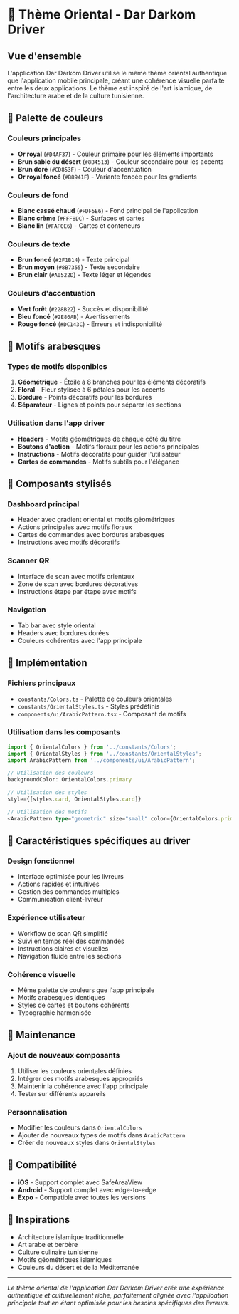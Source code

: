 # 🕌 Thème Oriental - Dar Darkom Driver

## Vue d'ensemble

L'application Dar Darkom Driver utilise le même thème oriental authentique que l'application mobile principale, créant une cohérence visuelle parfaite entre les deux applications. Le thème est inspiré de l'art islamique, de l'architecture arabe et de la culture tunisienne.

## 🎨 Palette de couleurs

### Couleurs principales
- **Or royal** (`#D4AF37`) - Couleur primaire pour les éléments importants
- **Brun sable du désert** (`#8B4513`) - Couleur secondaire pour les accents
- **Brun doré** (`#CD853F`) - Couleur d'accentuation
- **Or royal foncé** (`#B8941F`) - Variante foncée pour les gradients

### Couleurs de fond
- **Blanc cassé chaud** (`#FDF5E6`) - Fond principal de l'application
- **Blanc crème** (`#FFF8DC`) - Surfaces et cartes
- **Blanc lin** (`#FAF0E6`) - Cartes et conteneurs

### Couleurs de texte
- **Brun foncé** (`#2F1B14`) - Texte principal
- **Brun moyen** (`#8B7355`) - Texte secondaire
- **Brun clair** (`#A0522D`) - Texte léger et légendes

### Couleurs d'accentuation
- **Vert forêt** (`#228B22`) - Succès et disponibilité
- **Bleu foncé** (`#2E86AB`) - Avertissements
- **Rouge foncé** (`#DC143C`) - Erreurs et indisponibilité

## 🧩 Motifs arabesques

### Types de motifs disponibles
1. **Géométrique** - Étoile à 8 branches pour les éléments décoratifs
2. **Floral** - Fleur stylisée à 6 pétales pour les accents
3. **Bordure** - Points décoratifs pour les bordures
4. **Séparateur** - Lignes et points pour séparer les sections

### Utilisation dans l'app driver
- **Headers** - Motifs géométriques de chaque côté du titre
- **Boutons d'action** - Motifs floraux pour les actions principales
- **Instructions** - Motifs décoratifs pour guider l'utilisateur
- **Cartes de commandes** - Motifs subtils pour l'élégance

## 🎯 Composants stylisés

### Dashboard principal
- Header avec gradient oriental et motifs géométriques
- Actions principales avec motifs floraux
- Cartes de commandes avec bordures arabesques
- Instructions avec motifs décoratifs

### Scanner QR
- Interface de scan avec motifs orientaux
- Zone de scan avec bordures décoratives
- Instructions étape par étape avec motifs

### Navigation
- Tab bar avec style oriental
- Headers avec bordures dorées
- Couleurs cohérentes avec l'app principale

## 🚀 Implémentation

### Fichiers principaux
- `constants/Colors.ts` - Palette de couleurs orientales
- `constants/OrientalStyles.ts` - Styles prédéfinis
- `components/ui/ArabicPattern.tsx` - Composant de motifs

### Utilisation dans les composants
```typescript
import { OrientalColors } from '../constants/Colors';
import { OrientalStyles } from '../constants/OrientalStyles';
import ArabicPattern from '../components/ui/ArabicPattern';

// Utilisation des couleurs
backgroundColor: OrientalColors.primary

// Utilisation des styles
style={[styles.card, OrientalStyles.card]}

// Utilisation des motifs
<ArabicPattern type="geometric" size="small" color={OrientalColors.primary} />
```

## 🌟 Caractéristiques spécifiques au driver

### Design fonctionnel
- Interface optimisée pour les livreurs
- Actions rapides et intuitives
- Gestion des commandes multiples
- Communication client-livreur

### Expérience utilisateur
- Workflow de scan QR simplifié
- Suivi en temps réel des commandes
- Instructions claires et visuelles
- Navigation fluide entre les sections

### Cohérence visuelle
- Même palette de couleurs que l'app principale
- Motifs arabesques identiques
- Styles de cartes et boutons cohérents
- Typographie harmonisée

## 🔧 Maintenance

### Ajout de nouveaux composants
1. Utiliser les couleurs orientales définies
2. Intégrer des motifs arabesques appropriés
3. Maintenir la cohérence avec l'app principale
4. Tester sur différents appareils

### Personnalisation
- Modifier les couleurs dans `OrientalColors`
- Ajouter de nouveaux types de motifs dans `ArabicPattern`
- Créer de nouveaux styles dans `OrientalStyles`

## 📱 Compatibilité

- **iOS** - Support complet avec SafeAreaView
- **Android** - Support complet avec edge-to-edge
- **Expo** - Compatible avec toutes les versions

## 🎨 Inspirations

- Architecture islamique traditionnelle
- Art arabe et berbère
- Culture culinaire tunisienne
- Motifs géométriques islamiques
- Couleurs du désert et de la Méditerranée

---

*Le thème oriental de l'application Dar Darkom Driver crée une expérience authentique et culturellement riche, parfaitement alignée avec l'application principale tout en étant optimisée pour les besoins spécifiques des livreurs.*
